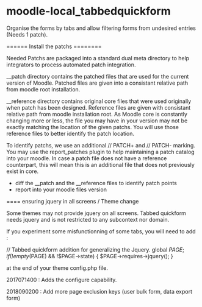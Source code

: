 # moodle-local_tabbedquickform
Organise the forms by tabs and allow filtering forms from undesired entries (Needs 1 patch).

====== Install the patchs ========

Needed Patchs are packaged into a standard dual meta directory to help integrators to process
automated patch integration. 

__patch directory contains the patched files that are used for the current version of Moodle. Patched
files are given into a consistant relative path from moodle root installation. 

__reference directory contains original core files that were used originally when patch has been
designed. Reference files are given with consistant relative path from moodle installation root. As
Moodle core is constantly changing more or less, the file you may have in your version may not be
exactly matching the location of the given patchs. You will use those reference files to better
identify the patch location.

To identify patchs, we use an additional // PATCH+ and // PATCH- marking. You may use the report_patches
plugin to help maintaining a patch catalog into your moodle.
In case a patch file does not have a reference counterpart, this will mean this is an additional file
that does not previously exist in core.

- diff the __patch and the __reference files to identify patch points
- report into your moodle files version

==== ensuring jquery in all screens / Theme change

Some themes may not provide jquery on all screens. Tabbed quickform needs jquery and is not restricted
to any subcontext nor domain.

If you experiment some misfunctionning of some tabs, you will need to add :

// Tabbed quickform addition for generalizing the Jquery.
global $PAGE;
if (!empty($PAGE) && !$PAGE->state) {
    $PAGE->requires->jquery();
}

at the end of your theme config.php file.

2017071400 : Adds the configure capability.

2018090200 : Add more page exclusion keys (user bulk form, data export form)